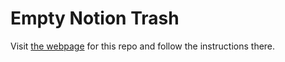 # Empty Notion Trash

Visit [the webpage](https://tools.ross.gg/bulk_delete_notion_pages) for this
repo and follow the instructions there.
